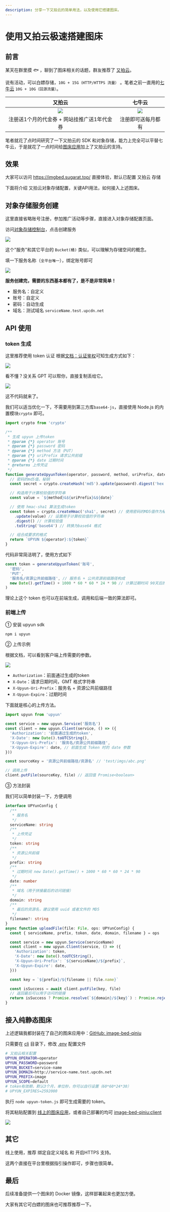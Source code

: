 ```yaml
---
description: 分享一下又拍云的简单用法，以及使用它搭建图床。
---
```

# 使用又拍云极速搭建图床

## 前言

某天在群里摸 🐟 ，聊到了图床相关的话题，群友推荐了 [又拍云](https://www.upyun.com/league)。

说有活动，可以白嫖存储，`10G + 15G（HTTP/HTTPS 流量）` 。笔者之前一直用的[七牛云](https://www.qiniu.com/prices/kodo) `10G + 10G（回源流量）`。

|                                    又拍云                                     |                                    七牛云                                     |
| :---------------------------------------------------------------------------: | :---------------------------------------------------------------------------: |
| ![](https://img.cdn.sugarat.top/mdImg/sugar/96868081e49914aa6ab7ee142e064d56) | ![](https://img.cdn.sugarat.top/mdImg/sugar/4a1fb149f7dbcfa43af08f1354781d76) |
|                   注册送1个月的代金券 + 网站挂推广送1年代金券                   |                              注册即可送每月都有                               |

笔者就花了点时间研究了一下又拍云的 SDK 和对象存储，能力上完全可以平替七牛云，于是就花了一点时间给[图床应用](https://imgbed.sugarat.top/)加上了又拍云的支持。

## 效果

大家可以访问 https://imgbed.sugarat.top/ 直接体验，默认已配置 又拍云 存储

下面将介绍 又拍云对象存储配置，关键API用法，如何接入上述图床。

## 对象存储服务创建 
这里直接省略账号注册，参加推广活动等步骤，直接进入对象存储配置页面。

访问[对象存储控制台](https://console.upyun.com/services/file/)，点击创建服务

![](https://img.cdn.sugarat.top/mdImg/sugar/5c0388757ee62813255ea400b0a9907b)

这个"服务"和其它平台的 `Bucket(桶)` 类似，可以理解为存储空间的概念。

填一下服务名称（`全平台唯一`），绑定账号即可

![](https://img.cdn.sugarat.top/mdImg/sugar/8358d7845041f2cfa1e9af3751eca150)

**服务创建完，需要的东西基本都有了，是不是非常简单！**

* 服务名：自定义
* 账号：自定义
* 密码：自动生成
* 域名：测试域名 `serviceName.test.upcdn.net`


## API 使用
### token 生成
这里推荐使用 token 认证 根据[文档：认证鉴权](https://help.upyun.com/knowledge-base/object_storage_authorization/#token-e8aea4e8af81)可知生成方式如下：

![](https://img.cdn.sugarat.top/mdImg/sugar/9018f184d07b38b69f53f7335aa7cd2e)

看不懂？没关系 GPT 可以帮你，直接复制丢给它。

![](https://img.cdn.sugarat.top/mdImg/sugar/16cb9a0c8e480e61304a2366d3568878)

这不代码就来了。

我们可以适当优化一下，不需要用到第三方库`base64-js`，直接使用 Node.js 的内置模块`crypto` 即可。
```js
import crypto from 'crypto'

/**
 * 生成 upyun 上传token
 * @param {*} operator 账号
 * @param {*} password 密码
 * @param {*} method 方法（PUT）
 * @param {*} uriPrefix 请求公共前缀
 * @param {*} date 过期时间
 * @returns 上传凭证
 */
function generateUpyunToken(operator, password, method, uriPrefix, date) {
  // 密码的md5值，秘钥
  const secret = crypto.createHash('md5').update(password).digest('hex')

  // 构造用于计算校验值的字符串
  const value = `${method}&${uriPrefix}&${date}`

  // 使用 hmac-sha1 算法生成token
  const token = crypto.createHmac('sha1', secret) // 使用密码的MD5值作为秘钥
    .update(value) // 设置用于计算校验值的字符串
    .digest() // 计算校验值
    .toString('base64') // 转换为base64 格式

  // 组合成要求的格式
  return `UPYUN ${operator}:${token}`
}
```
代码非常简洁明了，使用方式如下
```js
const token = generateUpyunToken('账号',
  '密码',
  'PUT',
  '服务名/资源公共前缀路径', // 服务名 + 公共资源前缀路径构成
  new Date().getTime() + 1000 * 60 * 60 * 24 * 90 // 计算过期时间 90天后的日期
)
```

理论上这个 token 也可以在前端生成，调用和后端一致的算法即可。

### 前端上传
① 安装 upyun sdk

```sh
npm i upyun
```

② 上传示例

根据文档，可以看到客户端上传需要的参数。

![](https://img.cdn.sugarat.top/mdImg/sugar/3c68a4e45d6be0789636eefc9e8fcbbd)

* `Authorization`：前面通过生成的token
* `X-Date`：请求日期时间，GMT 格式字符串
* `X-Upyun-Uri-Prefix`：服务名 + 资源公共前缀路径
* `X-Upyun-Expire`：过期时间

下面就是核心的上传方法。
```ts
import upyun from 'upyun'

const service = new upyun.Service('服务名')
const client = new upyun.Client(service, () => ({
  'Authorization': '前面通过生成的token',
  'X-Date': new Date().toUTCString(),
  'X-Upyun-Uri-Prefix': '服务名/资源公共前缀路径',
  'X-Upyun-Expire': date, // 前面生成 Token 时的 date 参数
}))

const sourceKey = '资源公共前缀路径/资源名' // 'test/imgs/abc.png'

// 调用上传
client.putFile(sourceKey, file) // 返回值 Promise<boolean>
```

③ 方法封装

我们可以简单封装一下，方便调用
```ts
interface UPYunConfig {
  /**
   * 服务名
   */
  serviceName: string
  /**
   * 上传凭证
   */
  token: string
  /**
   * 资源公共前缀
   */
  prefix: string
  /**
   * 过期时间 new Date().getTime() + 1000 * 60 * 60 * 24 * 90
   */
  date: number
  /**
   * 域名（用于拼接最后的访问链接）
   */
  domain: string
  /**
   * 最后的资源名，建议使用 uuid 或者文件的 MD5
   */
  filename?: string
}
async function uploadFile(file: File, ops: UPYunConfig) {
  const { serviceName, prefix, token, date, domain, filename } = ops

  const service = new upyun.Service(serviceName)
  const client = new upyun.Client(service, () => ({
    'Authorization': token,
    'X-Date': new Date().toUTCString(),
    'X-Upyun-Uri-Prefix': `${serviceName}/${prefix}`,
    'X-Upyun-Expire': date,
  }))

  const key = `${prefix}/${filename || file.name}`

  const isSuccess = await client.putFile(key, file)
  // 返回最后可以用于访问的链接
  return isSuccess ? Promise.resolve(`${domain}/${key}`) : Promise.reject(new Error('上传失败'))
}
```

## 接入纯静态图床

上述逻辑我都封装在了自己的图床应用中：[GitHub: image-bed-qiniu](https://github.com/ATQQ/image-bed-qiniu/tree/master/packages/client#-%E5%9F%BA%E4%BA%8E-oss%E5%AF%B9%E8%B1%A1%E5%AD%98%E5%82%A8%E5%BA%93-%E5%9B%BE%E5%BA%8A-)

只需要在 [cli](https://github.com/ATQQ/image-bed-qiniu/tree/master/packages/cli) 目录下，修改 [.env](https://github.com/ATQQ/image-bed-qiniu/blob/master/packages/cli/.env) 配置文件

```sh
# 又拍云相关配置
UPYUN_OPERATOR=operator
UPYUN_PASSWORD=password
UPYUN_BUCKET=service-name
UPYUN_DOMAIN=http://service-name.test.upcdn.net
UPYUN_PREFIX=image
UPYUN_SCOPE=default
# token有效期，默认3个月，单位秒，你可以自行设置（60*60*24*30）
# UPYUN_EXPIRES=2592000
```

执行 `node upyun-token.js` 即可生成需要的 token。

将其粘贴配置到 [线上的图床应用](https://imgbed.sugarat.top/)，或者自己部署的均可 [image-bed-qiniu:client](https://github.com/ATQQ/image-bed-qiniu/tree/master/packages/client#%E8%BF%90%E8%A1%8C%E9%A1%B9%E7%9B%AE)

![](https://img.cdn.sugarat.top/mdImg/sugar/9b11917ab2a09e1bec11e8272f0f4f2c)

## 其它
线上使用，推荐 绑定自定义域名 和 开启HTTPS 支持。

这两个直接在平台里根据指引操作即可，步骤也很简单。

## 最后
后续准备提供一个图床的 Docker 镜像，这样部署起来也更加方便。

大家有其它可白嫖的图床也可推荐推荐一下。